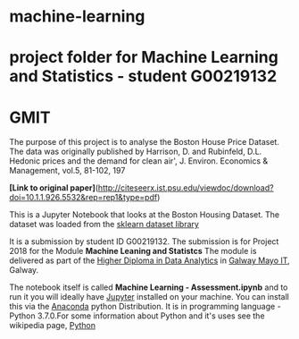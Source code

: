 # machine-learning
# project folder for Machine Learning and Statistics - student G00219132
# GMIT

The purpose of this project is to analyse the Boston House Price Dataset. The data was originally published by Harrison, D. and Rubinfeld, D.L. Hedonic prices and the demand for clean air', J. Environ. Economics & Management, vol.5, 81-102, 197

**[Link to original paper]**(http://citeseerx.ist.psu.edu/viewdoc/download?doi=10.1.1.926.5532&rep=rep1&type=pdf)

This is a Jupyter Notebook that looks at the Boston Housing Dataset. The dataset was loaded from the [sklearn dataset library]( https://scikit-learn.org/stable/datasets/index.html)


It is a submission by student ID G00219132. The submission is for Project 2018 for the Module **Machine Leaning and Statistcs** The module is delivered as part of the [Higher Diploma in Data Analytics](https://www.gmit.ie/computing/higher-diploma-science-computing-data-analytics-ict-skills) in [Galway Mayo IT](https://www.gmit.ie/), Galway. 

The notebook itself is called **Machine Learning - Assessment.ipynb** and to run it you will ideally have [Jupyter](https://jupyter.org/) installed on your machine. You can install this via the [Anaconda](https://www.anaconda.com/) python Distribution. It is in programming language - Python 3.7.0.For some information about Python and it's uses see the wikipedia page, [Python](https://en.wikipedia.org/wiki/Python_(programming_language)) 


